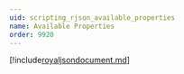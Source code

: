 ```yaml
---
uid: scripting_rjson_available_properties
name: Available Properties
order: 9920
---
```


[!include[royaljsondocument.md](./royaljsondocument.md)]